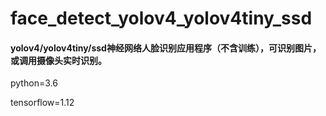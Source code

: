 # face_detect_yolov4_yolov4tiny_ssd

#### yolov4/yolov4tiny/ssd神经网络人脸识别应用程序（不含训练），可识别图片，或调用摄像头实时识别。
python=3.6

tensorflow=1.12